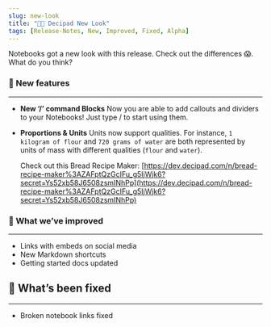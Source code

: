 ```yaml
---
slug: new-look
title: "💇🏽 Decipad New Look"
tags: [Release-Notes, New, Improved, Fixed, Alpha]
---
```


Notebooks got a new look with this release. Check out the differences 😱. What do you think?

### 🌱 New features
---

* **New ‘/’ command Blocks**
Now you are able to add callouts and dividers to your Notebooks! Just type / to start using them.

* **Proportions & Units**
  Units now support qualities. For instance, `1 kilogram of flour` and `720 grams of water` are both represented by units of mass with different qualities (`flour` and `water`).

  Check out this Bread Recipe Maker: [https://dev.decipad.com/n/bread-recipe-maker%3AZAFptQzGcIFu_g5IjWjk6?secret=Ys52xb58J6508zsmINhPp](https://dev.decipad.com/n/bread-recipe-maker%3AZAFptQzGcIFu_g5IjWjk6?secret=Ys52xb58J6508zsmINhPp)

### 💪 What we’ve improved
---
- Links with embeds on social media
- New Markdown shortcuts
- Getting started docs updated

## 🔨 What’s been fixed
---
- Broken notebook links fixed
